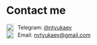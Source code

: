 # Contact me

<div style="display: flex; align-items: center; grid-gap: 10px">
<img src="https://upload.wikimedia.org/wikipedia/commons/8/82/Telegram_logo.svg" width="20px"/>
<span>Telegram: <a href="tg://resolve?domain=ntyukaev">@ntyukaev</a></span>
</div>

<div style="display: flex; align-items: center; grid-gap: 10px">
<img src="https://upload.wikimedia.org/wikipedia/commons/7/7e/Gmail_icon_%282020%29.svg" width="20px"/>
<span>Email: <a href="mailto:nvtyukaev@gmail.com">nvtyukaev@gmail.com</a></span>
</div>
